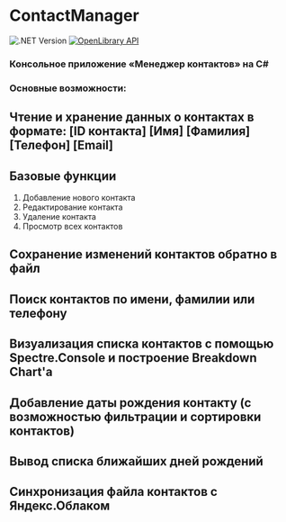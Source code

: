 # ContactManager
![.NET Version](https://img.shields.io/badge/.NET-8.0-purple)
[![OpenLibrary API](https://img.shields.io/badge/API-OpenLibrary-blue)](https://openlibrary.org)

### Консольное приложение «Менеджер контактов» на C#

### Основные возможности:

## Чтение и хранение данных о контактах в формате: [ID контакта] [Имя] [Фамилия] [Телефон] [Email]

## Базовые функции
1. Добавление нового контакта
2. Редактирование контакта
3. Удаление контакта
4. Просмотр всех контактов
  
## Сохранение изменений контактов обратно в файл
## Поиск контактов по имени, фамилии или телефону
## Визуализация списка контактов с помощью Spectre.Console и построение Breakdown Chart'а
## Добавление даты рождения контакту (с возможностью фильтрации и сортировки контактов)
## Вывод списка ближайших дней рождений
## Синхронизация файла контактов с Яндекс.Облаком

